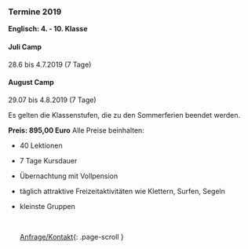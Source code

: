 ### Termine 2019

**Englisch: 4. - 10. Klasse**

#### Juli Camp

28.6 bis 4.7.2019 (7 Tage)

#### August Camp

29.07 bis  4.8.2019 (7 Tage)



Es gelten die Klassenstufen, die zu den Sommerferien beendet werden.

**Preis:  895,00 Euro**
Alle Preise beinhalten:

+ 40 Lektionen

+ 7 Tage Kursdauer

+ Übernachtung mit Vollpension

+ täglich attraktive Freizeitaktivitäten wie Klettern, Surfen, Segeln

+ kleinste Gruppen

  ​

   [Anfrage/Kontakt](#contact){: .page-scroll }
